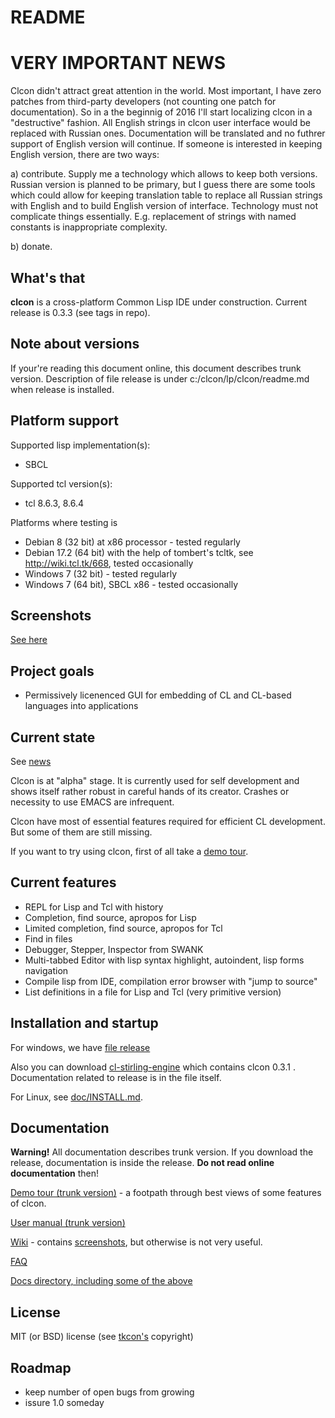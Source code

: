 # README #

# VERY IMPORTANT NEWS #

Clcon didn't attract great attention in the world. Most important, I have zero patches from third-party developers (not counting one patch for documentation). So in a the beginnig of 2016 I'll start localizing clcon in a "destructive" fashion. All English strings in clcon user interface would be replaced with Russian ones. Documentation will be translated and no futhrer support of English version will continue. If someone is interested in keeping English version, there are two ways:

a) contribute. Supply me a technology which allows to keep both versions. Russian version is planned to be primary, but I guess there are some tools which could allow for keeping translation table to replace all Russian strings with English and to build English version of interface. Technology must not complicate things essentially. E.g. replacement of strings with named constants is inappropriate complexity. 

b) donate.

## What's that
**clcon** is a cross-platform Common Lisp IDE under construction. Current release is 0.3.3 (see tags in repo). 

## Note about versions
If your're reading this document online, this document describes trunk version. 
Description of file release is under c:/clcon/lp/clcon/readme.md when release is installed.

## Platform support
Supported lisp implementation(s):

- SBCL

Supported tcl version(s):

- tcl 8.6.3, 8.6.4

Platforms where testing is 

- Debian 8 (32 bit) at x86 processor - tested regularly
- Debian 17.2 (64 bit) with the help of tombert's tcltk, see http://wiki.tcl.tk/668, tested occasionally
- Windows 7 (32 bit) - tested regularly
- Windows 7 (64 bit), SBCL x86 - tested occasionally

## Screenshots
[See here](https://bitbucket.org/budden/clcon/wiki/Screenshots)

## Project goals
- Permissively licenenced GUI for embedding of CL and CL-based languages into applications

## Current state
See [news](doc/NEWS.md)

Clcon is at "alpha" stage. It is currently used for self development and shows itself rather robust in careful hands of its creator. Crashes or necessity to use EMACS are infrequent.

Clcon have most of essential features required for efficient CL development. 
But some of them are still missing. 

If you want to try using clcon, first of all take a [demo tour](doc/demo-tour.md).

## Current features
- REPL for Lisp and Tcl with history
- Completion, find source, apropos for Lisp
- Limited completion, find source, apropos for Tcl
- Find in files
- Debugger, Stepper, Inspector from SWANK 
- Multi-tabbed Editor with lisp syntax highlight, autoindent, lisp forms navigation
- Compile lisp from IDE, compilation error browser with "jump to source"
- List definitions in a file for Lisp and Tcl (very primitive version)

## Installation and startup
For windows, we have [file release](https://bitbucket.org/budden/clcon/downloads/clcon-0.3.3.zip)

Also you can download 
[cl-stirling-engine](https://bitbucket.org/budden/cl-stirling-engine/downloads/cl-stirling-engine-at-clcon-0.3.1.zip) which
contains clcon 0.3.1 . Documentation related to release is in the file itself. 

For Linux, see [doc/INSTALL.md](doc/INSTALL.md).

## Documentation
**Warning!** All documentation describes trunk version. If you download the release, 
documentation is inside the release. **Do not read online documentation** then!

[Demo tour (trunk version)](doc/demo-tour.md) - a footpath through best views of some features of clcon.

[User manual (trunk version)](doc/user-manual.md) 

[Wiki](https://bitbucket.org/budden/clcon/wiki/) - contains [screenshots](https://bitbucket.org/budden/clcon/wiki/Screenshots), but otherwise is not very useful.  

[FAQ](https://bitbucket.org/budden/clcon/src/default/doc/FAQ.md)

[Docs directory, including some of the above](https://bitbucket.org/budden/clcon/src/default/doc/)

## License
MIT (or BSD) license (see [tkcon's](http://tkcon.sourceforge.net/) copyright)

## Roadmap
- keep number of open bugs from growing
- issure 1.0 someday